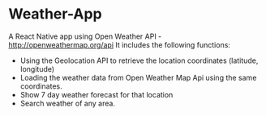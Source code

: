 # Weather-App
A React Native app using Open Weather API - http://openweathermap.org/api
It includes the following functions:
- Using the Geolocation API to retrieve the location coordinates (latitude, longitude) 
- Loading the weather data from Open Weather Map Api using the same coordinates.
- Show 7 day weather forecast for that location
- Search weather of any area.
